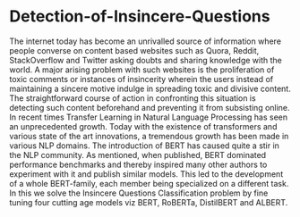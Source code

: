 # Detection-of-Insincere-Questions

The internet today has become an unrivalled source of information where people converse on content based websites such as Quora, Reddit, StackOverflow and Twitter asking doubts and sharing knowledge with the world. A major arising problem with such websites is the proliferation of toxic comments or instances of insincerity wherein the users instead of maintaining a sincere motive indulge in spreading toxic and divisive content. The straightforward course of action in confronting this situation is detecting such content beforehand and preventing it from subsisting online. In recent times Transfer Learning in Natural Language Processing has seen an unprecedented growth. Today with the existence of transformers and various state of the art innovations, a tremendous growth has been made in various NLP domains. The introduction of BERT has caused quite a stir in the NLP community. As mentioned, when published, BERT dominated performance benchmarks and thereby inspired many other authors to experiment with it and publish similar models. This led to the development of a whole BERT-family, each member being specialized on a different task. In this we solve the Insincere Questions Classification problem by fine tuning four cutting age models viz BERT, RoBERTa, DistilBERT and ALBERT.
